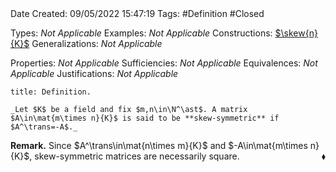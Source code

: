 <br />
<br />

Date Created: 09/05/2022 15:47:19
Tags: #Definition #Closed

Types: _Not Applicable_
Examples: _Not Applicable_
Constructions: [$\skew{n}{K}$](Vector%20Space%20of%20Skew-symmetric%20Matrices.md)
Generalizations: _Not Applicable_

Properties: _Not Applicable_
Sufficiencies: _Not Applicable_
Equivalences: _Not Applicable_
Justifications: _Not Applicable_

``` ad-Definition
title: Definition.

_Let $K$ be a field and fix $m,n\in\N^\ast$. A matrix $A\in\mat{m\times n}{K}$ is said to be **skew-symmetric** if $A^\trans=-A$._

```

**Remark.** Since $A^\trans\in\mat{n\times m}{K}$ and $-A\in\mat{m\times n}{K}$, skew-symmetric matrices are necessarily square.<span style="float:right;">$\blacklozenge$</span>
